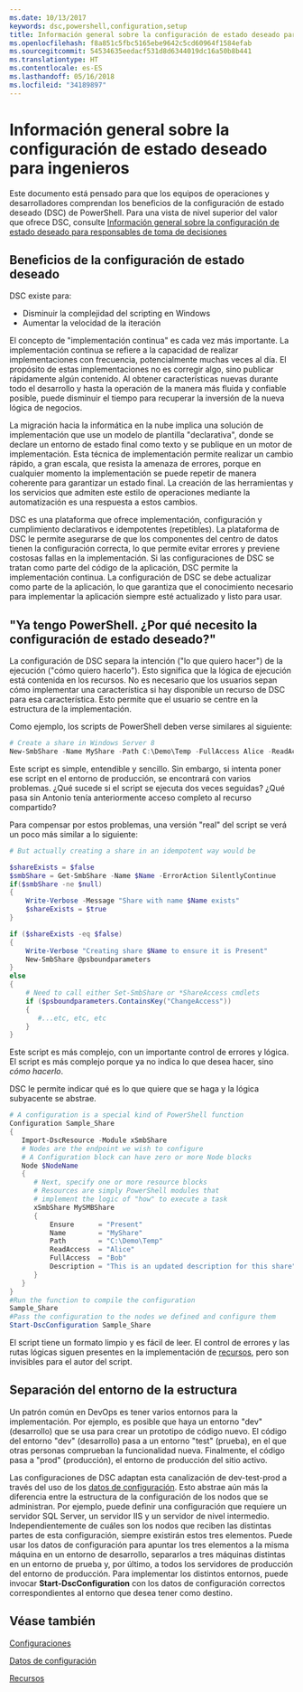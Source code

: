 ```yaml
---
ms.date: 10/13/2017
keywords: dsc,powershell,configuration,setup
title: Información general sobre la configuración de estado deseado para responsables de toma de decisiones
ms.openlocfilehash: f8a851c5fbc5165ebe9642c5cd60964f1584efab
ms.sourcegitcommit: 54534635eedacf531d8d6344019dc16a50b8b441
ms.translationtype: HT
ms.contentlocale: es-ES
ms.lasthandoff: 05/16/2018
ms.locfileid: "34189897"
---
```

# <a name="desired-state-configuration-overview-for-engineers"></a>Información general sobre la configuración de estado deseado para ingenieros

Este documento está pensado para que los equipos de operaciones y desarrolladores comprendan los beneficios de la configuración de estado deseado (DSC) de PowerShell.
Para una vista de nivel superior del valor que ofrece DSC, consulte [Información general sobre la configuración de estado deseado para responsables de toma de decisiones](decisionMaker.md)

## <a name="benefits-of-desired-state-configuration"></a>Beneficios de la configuración de estado deseado

DSC existe para:

- Disminuir la complejidad del scripting en Windows
- Aumentar la velocidad de la iteración

El concepto de "implementación continua" es cada vez más importante.
La implementación continua se refiere a la capacidad de realizar implementaciones con frecuencia, potencialmente muchas veces al día.
El propósito de estas implementaciones no es corregir algo, sino publicar rápidamente algún contenido.
Al obtener características nuevas durante todo el desarrollo y hasta la operación de la manera más fluida y confiable posible, puede disminuir el tiempo para recuperar la inversión de la nueva lógica de negocios.

La migración hacia la informática en la nube implica una solución de implementación que use un modelo de plantilla "declarativa", donde se declare un entorno de estado final como texto y se publique en un motor de implementación.
Esta técnica de implementación permite realizar un cambio rápido, a gran escala, que resista la amenaza de errores, porque en cualquier momento la implementación se puede repetir de manera coherente para garantizar un estado final.
La creación de las herramientas y los servicios que admiten este estilo de operaciones mediante la automatización es una respuesta a estos cambios.

DSC es una plataforma que ofrece implementación, configuración y cumplimiento declarativos e idempotentes (repetibles).
La plataforma de DSC le permite asegurarse de que los componentes del centro de datos tienen la configuración correcta, lo que permite evitar errores y previene costosas fallas en la implementación.
Si las configuraciones de DSC se tratan como parte del código de la aplicación, DSC permite la implementación continua.
La configuración de DSC se debe actualizar como parte de la aplicación, lo que garantiza que el conocimiento necesario para implementar la aplicación siempre esté actualizado y listo para usar.

## <a name="i-have-powershell-why-do-i-need-desired-state-configuration"></a>"Ya tengo PowerShell. ¿Por qué necesito la configuración de estado deseado?"

La configuración de DSC separa la intención ("lo que quiero hacer") de la ejecución ("cómo quiero hacerlo").
Esto significa que la lógica de ejecución está contenida en los recursos.
No es necesario que los usuarios sepan cómo implementar una característica si hay disponible un recurso de DSC para esa característica.
Esto permite que el usuario se centre en la estructura de la implementación.

Como ejemplo, los scripts de PowerShell deben verse similares al siguiente:
```powershell
# Create a share in Windows Server 8
New-SmbShare -Name MyShare -Path C:\Demo\Temp -FullAccess Alice -ReadAccess Bob
```
Este script es simple, entendible y sencillo.
Sin embargo, si intenta poner ese script en el entorno de producción, se encontrará con varios problemas.
¿Qué sucede si el script se ejecuta dos veces seguidas?
¿Qué pasa sin Antonio tenía anteriormente acceso completo al recurso compartido?

Para compensar por estos problemas, una versión "real" del script se verá un poco más similar a lo siguiente:
```powershell
# But actually creating a share in an idempotent way would be

$shareExists = $false
$smbShare = Get-SmbShare -Name $Name -ErrorAction SilentlyContinue
if($smbShare -ne $null)
{
    Write-Verbose -Message "Share with name $Name exists"
    $shareExists = $true
}

if ($shareExists -eq $false)
{
    Write-Verbose "Creating share $Name to ensure it is Present"
    New-SmbShare @psboundparameters
}
else
{
    # Need to call either Set-SmbShare or *ShareAccess cmdlets
    if ($psboundparameters.ContainsKey("ChangeAccess"))
    {
       #...etc, etc, etc
    }
}
```

Este script es más complejo, con un importante control de errores y lógica.
El script es más complejo porque ya no indica lo que desea hacer, sino *cómo hacerlo*.

DSC le permite indicar qué es lo que quiere que se haga y la lógica subyacente se abstrae.

```powershell
# A configuration is a special kind of PowerShell function
Configuration Sample_Share
{
   Import-DscResource -Module xSmbShare
   # Nodes are the endpoint we wish to configure
   # A Configuration block can have zero or more Node blocks
   Node $NodeName
   {
      # Next, specify one or more resource blocks
      # Resources are simply PowerShell modules that
      # implement the logic of "how" to execute a task
      xSmbShare MySMBShare
      {
          Ensure      = "Present"
          Name        = "MyShare"
          Path        = "C:\Demo\Temp"
          ReadAccess  = "Alice"
          FullAccess  = "Bob"
          Description = "This is an updated description for this share"
      }
   }
}
#Run the function to compile the configuration
Sample_Share
#Pass the configuration to the nodes we defined and configure them
Start-DscConfiguration Sample_Share
```

El script tiene un formato limpio y es fácil de leer.
El control de errores y las rutas lógicas siguen presentes en la implementación de [recursos](resources.md), pero son invisibles para el autor del script.

## <a name="separating-environment-from-structure"></a>Separación del entorno de la estructura

Un patrón común en DevOps es tener varios entornos para la implementación.
Por ejemplo, es posible que haya un entorno "dev" (desarrollo) que se usa para crear un prototipo de código nuevo.
El código del entorno "dev" (desarrollo) pasa a un entorno "test" (prueba), en el que otras personas comprueban la funcionalidad nueva.
Finalmente, el código pasa a "prod" (producción), el entorno de producción del sitio activo.

Las configuraciones de DSC adaptan esta canalización de dev-test-prod a través del uso de los [datos de configuración](configData.md).
Esto abstrae aún más la diferencia entre la estructura de la configuración de los nodos que se administran.
Por ejemplo, puede definir una configuración que requiere un servidor SQL Server, un servidor IIS y un servidor de nivel intermedio.
Independientemente de cuáles son los nodos que reciben las distintas partes de esta configuración, siempre existirán estos tres elementos.
Puede usar los datos de configuración para apuntar los tres elementos a la misma máquina en un entorno de desarrollo, separarlos a tres máquinas distintas en un entorno de prueba y, por último, a todos los servidores de producción del entorno de producción.
Para implementar los distintos entornos, puede invocar **Start-DscConfiguration** con los datos de configuración correctos correspondientes al entorno que desea tener como destino.

## <a name="see-also"></a>Véase también

[Configuraciones](configurations.md)

[Datos de configuración](configData.md)

[Recursos](resources.md)